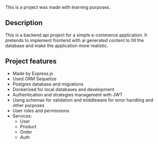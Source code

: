 This is a project was made with learning purposes.

## Description
This is a backend api project for a simple e-commerce application. It pretends to implement frontend with ai generated content to fill the database and make the application more realistic.

## Project features

- Made by Express.js
- Used ORM Sequelize
- Postgres database and migrations
- Dockerized for local databases and development
- Authentication and strategies management with JWT
- Using schemas for validation and middleware for error handling and other purposes
- User roles and permissions
- Services:
  - User
  - Product
  - Order
  - Auth
